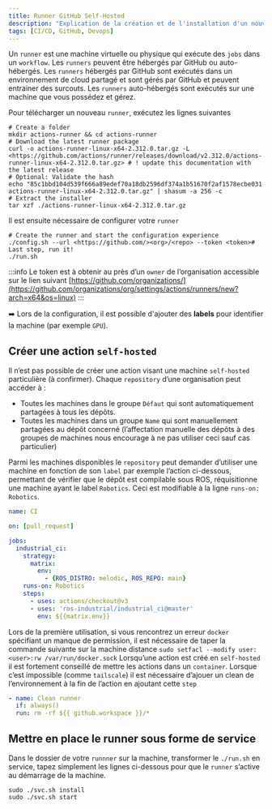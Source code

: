 ```yaml
---
title: Runner GitHub Self-Hosted
description: "Explication de la création et de l'installation d'un nouveau runner au niveau de l'organisation"
tags: [CI/CD, GitHub, Devops]
---
```


Un `runner` est une machine virtuelle ou physique qui exécute des `jobs` dans un `workflow`. Les `runners` peuvent être hébergés par GitHub ou auto-hébergés. Les `runners` hébergés par GitHub sont exécutés dans un environnement de cloud partagé et sont gérés par GitHub et peuvent entrainer des surcouts. Les `runners` auto-hébergés sont exécutés sur une machine que vous possédez et gérez.

<!--truncate-->

Pour télécharger un nouveau `runner`, exécutez les lignes suivantes

```shell
# Create a folder
mkdir actions-runner && cd actions-runner
# Download the latest runner package
curl -o actions-runner-linux-x64-2.312.0.tar.gz -L <https://github.com/actions/runner/releases/download/v2.312.0/actions-runner-linux-x64-2.312.0.tar.gz> # ! update this documentation with the latest release
# Optional: Validate the hash
echo "85c1bbd104d539f666a89edef70a18db2596df374a1b51670f2af1578ecbe031  actions-runner-linux-x64-2.312.0.tar.gz" | shasum -a 256 -c
# Extract the installer
tar xzf ./actions-runner-linux-x64-2.312.0.tar.gz
```

Il est ensuite nécessaire de configurer votre `runner`

```shell
# Create the runner and start the configuration experience
./config.sh --url <https://github.com/><org>/<repo> --token <token># Last step, run it!
./run.sh
```

:::info
Le token est à obtenir au près d’un `owner` de l’organisation accessible sur le lien suivant [https://github.com/organizations/](https://github.com/organizations/org/settings/actions/runners/new?arch=x64&os=linux)
:::

➡️ Lors de la configuration, il est possible d'ajouter des **labels** pour identifier la machine (par exemple `GPU`).

## Créer une action `self-hosted`

Il n’est pas possible de créer une action visant une machine `self-hosted` particulière (à confirmer). Chaque `repository` d’une organisation peut accéder à :

- Toutes les machines dans le groupe `Défaut` qui sont automatiquement partagées à tous les dépôts.
- Toutes les machines dans un groupe `Name` qui sont manuellement partagées au dépôt concerné (l’affectation manuelle des dépôts à des groupes de machines nous encourage à ne pas utiliser ceci sauf cas particulier)

Parmi les machines disponibles le `repository` peut demander d’utiliser une machine en fonction de son `label` par exemple l’action ci-dessous, permettant de vérifier que le dépôt est compilable sous ROS, réquisitionne une machine ayant le label `Robotics`. Ceci est modifiable à la ligne `runs-on: Robotics`.

```yaml
name: CI

on: [pull_request]

jobs:
  industrial_ci:
    strategy:
      matrix:
        env:
          - {ROS_DISTRO: melodic, ROS_REPO: main}
    runs-on: Robotics
    steps:
      - uses: actions/checkout@v3
      - uses: 'ros-industrial/industrial_ci@master'
        env: ${{matrix.env}}
```

Lors de la première utilisation, si vous rencontrez un erreur `docker` spécifiant un manque de permission, il est nécessaire de taper la commande suivante sur la machine distance `sudo setfacl --modify user:<user>:rw /var/run/docker.sock`
Lorsqu’une action est créé en `self-hosted` il est fortement conseillé de mettre les actions dans un `container`. Lorsque c’est impossible (comme `tailscale`) il est nécessaire d’ajouer un clean de l’environnement à la fin de l’action en ajoutant cette `step`

```yaml
- name: Clean runner
  if: always()
  run: rm -rf ${{ github.workspace }}/*
```

## Mettre en place le runner sous forme de service

Dans le dossier de votre `runnner` sur la machine, transformer le `./run.sh` en service, tapez simplement les lignes ci-dessous pour que le `runner` s’active au démarrage de la machine.

```shell
sudo ./svc.sh install
sudo ./svc.sh start
```
